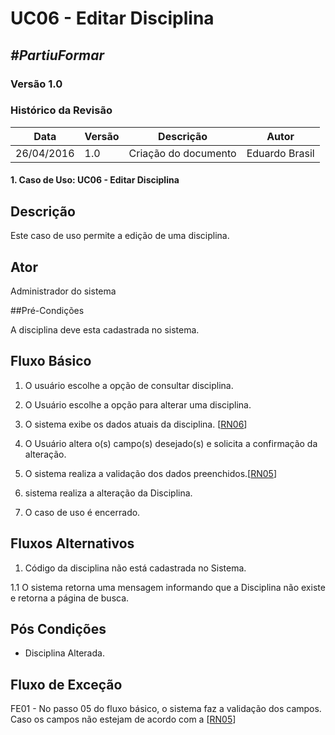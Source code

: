 # **UC06 - Editar Disciplina**

##  ***#PartiuFormar***

### **Versão 1.0**

### Histórico da Revisão
Data|Versão|Descrição|Autor
-----|------|---------|-------
26/04/2016|1.0|Criação do documento| Eduardo Brasil


#### 1. Caso de Uso: UC06 - Editar Disciplina

## Descrição

Este caso de uso permite a edição de uma disciplina.

## Ator

Administrador do sistema 

##Pré-Condições

A disciplina deve esta cadastrada no sistema.

## Fluxo Básico 

1. O usuário escolhe a opção de consultar disciplina.

2. O Usuário escolhe a opção para alterar uma disciplina.

3. O sistema exibe os dados atuais da disciplina. [[RN06](https://github.com/vitornere/partiuformar/wiki/Regras-de-Neg%C3%B3cio#disciplinas)]
 
4. O Usuário altera o(s) campo(s) desejado(s) e solicita a confirmação da alteração. 

5. O sistema realiza a validação dos dados preenchidos.[[RN05](https://github.com/vitornere/partiuformar/wiki/Regras-de-Neg%C3%B3cio#disciplinas)]
6. sistema realiza a alteração da Disciplina.
7. O caso de uso é encerrado.

	
## Fluxos Alternativos
1. Código da disciplina não está cadastrada no Sistema.

1.1 O sistema retorna uma mensagem informando que a Disciplina não existe e retorna a página de busca.

## Pós Condições
* Disciplina Alterada.

## Fluxo de Exceção
   FE01 - No passo 05 do fluxo básico, o sistema faz a validação dos campos. Caso os campos não estejam de acordo com a [[RN05](https://github.com/vitornere/partiuformar/wiki/Regras-de-Neg%C3%B3cio#disciplinas)] 
